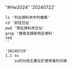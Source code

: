 "#Hw2024"
'20240722'
```bash!
ls '列出資料夾中的檔案'
cd '前往位址'
pwd '現在資料夾位址'
grep '搜尋及擷取特定資料'
sed
''

'20240729'
1.1 su
    su的功用主要在於使用者的切換
